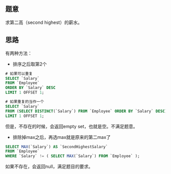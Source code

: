 ## 题意

求第二高（second highest）的薪水。

## 思路

有两种方法：
* 排序之后取第2个
```sql
# 如果可以重复
SELECT `Salary` 
FROM `Employee` 
ORDER BY `Salary` DESC  
LIMIT 1 OFFSET 1;

# 如果重复的当作一个
SELECT `Salary` 
FROM (SELECT DISTINCT(`Salary`) FROM `Employee` ORDER BY `Salary` DESC) AS `Tmp` 
LIMIT 1 OFFSET 1;
```
但是，不存在的时候，会返回empty set，也就是空。不满足题意。  

* 排除掉max之后，再选max就是原来的第二max了
```sql
SELECT MAX(`Salary`) AS `SecondHighestSalary` 
FROM `Employee` 
WHERE `Salary` != ( SELECT MAX(`Salary`) FROM `Employee` );
```
如果不存在，会返回null，满足题目的要求。
